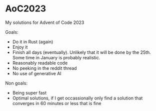 # AoC2023
My solutions for Advent of Code 2023

Goals:
* Do it in Rust (again)
* Enjoy it
* Finish all days (eventually). Unlikely that it will be done by the 25th. Some time in January is probably realistic.
* Reasonably readable code
* No peeking in the reddit thread
* No use of generative AI

Non goals:
* Being super fast
* Optimal solutions, if I get occassionally only find a solution that converges in 60 minutes or less that is fine
